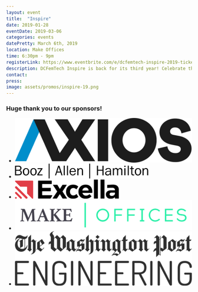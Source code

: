 ```yaml
---
layout: event
title:  "Inspire"
date: 2019-01-28
eventDate: 2019-03-06
categories: events
datePretty: March 6th, 2019
location: Make Offices
time: 6:30pm - 9pm
registerLink: https://www.eventbrite.com/e/dcfemtech-inspire-2019-tickets-57090628607
description: DCFemTech Inspire is back for its third year! Celebrate the success of women in the DC tech community. Join DCFemTech as we share and celebrate your accomplishments, large and small. Expect a good mix of networking, small activities, heavy hors d'oeuvres and a celebratory toast for a great year ahead. Share your success, celebrate others, and empower our community.
contact:
press:
image: assets/promos/inspire-19.png
---
```


### Huge thank you to our sponsors!
<div class="m-sponsors">
  <ul>
    <li><a href="https://www.axios.com/about#jobs"><img src="assets/sponsors/axios.png" alt="Axios"></a></li>
    <li><a href="https://www.boozallen.com/"><img src="/assets/sponsors/booz-allen.svg" alt="Booz Allen"></a></li>
    <li><a href="https://www.excella.com/"><img src="/assets/sponsors/excella.png" alt="Excella"></a></li>
    <li><a href="https://makeoffices.com/"><img src="/assets/sponsors/makeoffices.png" alt="Make Offices"></a></li>
    <li><a href="https://careers.washingtonpost.com/"><img src="assets/sponsors/wapo.svg" alt="The Washington Post"></a></li>
  </ul>
</div>

